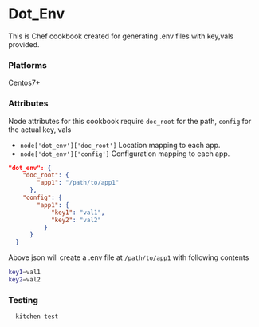 # Dot_Env

This is Chef cookbook created for generating .env files with key,vals provided.

### Platforms

Centos7+

### Attributes

Node attributes for this cookbook require `doc_root` for the path, `config` for the actual key, vals

 - `node['dot_env']['doc_root']` Location mapping to each app.
 - `node['dot_env']['config']` Configuration mapping to each app.

```json
"dot_env": {
    "doc_root": {
        "app1": "/path/to/app1"
      },
    "config": {
        "app1": {
            "key1": "val1",
            "key2": "val2"
          }
      }
  }
```

Above json will create a .env file at `/path/to/app1` with following contents

```bash
key1=val1
key2=val2
```

### Testing

```bash
  kitchen test
```
